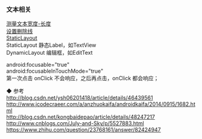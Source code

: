 ### 文本相关  

[测量文本宽度-长度](fun/measure_text_length.md)  
[设置删除线](fun/set_dash_line.md)  
[StaticLayout](library/StaticLayout.md)  
StaticLayout 静态Label，如TextView  
DynamicLayout 编辑框，如EditText  

android:focusable="true"  
android:focusableInTouchMode="true"  
第一次点击 onClick 不会响应，之后再点击，onClick 都会响应；  


◆ 参考  
http://blog.csdn.net/ysh06201418/article/details/46439561  
http://www.jcodecraeer.com/a/anzhuokaifa/androidkaifa/2014/0915/1682.html  
http://blog.csdn.net/kongbaidepao/article/details/48247217  
http://www.cnblogs.com/July-and-Sky/p/5527883.html  
https://www.zhihu.com/question/23768161/answer/82424947  
